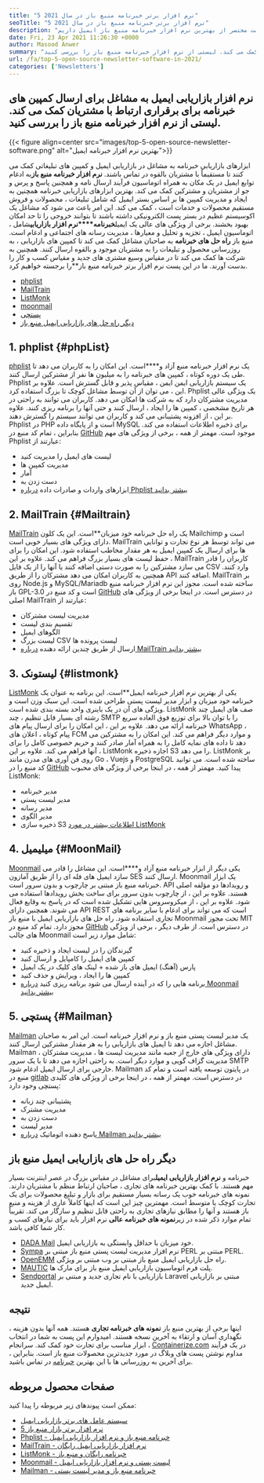 ```yaml
---
title: "5 نرم افزار برتر خبرنامه منبع باز در سال 2021" 
seoTitle: "5 نرم افزار برتر خبرنامه منبع باز در سال 2021" 
description: "انتخاب ابزار مناسب برای رشد تجارت بسیار مهم است. ما یک لیست مختصر از بهترین نرم افزار خبرنامه منبع باز ایمیل داریم." 
date: Fri, 23 Apr 2021 11:26:30 +0000
author: Masood Anwer
summary: "نرم افزار بازاریابی ایمیل به مشاغل برای ارسال کمپین های خبرنامه برای برقراری ارتباط با مشتریان کمک می کند. لیستی از نرم افزار خبرنامه منبع باز را بررسی کنید." 
url: /fa/top-5-open-source-newsletter-software-in-2021/
categories: ['Newsletters']
---
```


## نرم افزار بازاریابی ایمیل به مشاغل برای ارسال کمپین های خبرنامه برای برقراری ارتباط با مشتریان کمک می کند. لیستی از نرم افزار خبرنامه منبع باز را بررسی کنید.

{{< figure align=center src="images/top-5-open-source-newsletter-software.png" alt="بهترین نرم افزار خبرنامه ایمیل">}}

ابزارهای بازاریابی خبرنامه به مشاغل در بازاریابی ایمیل و کمپین های تبلیغاتی کمک می کنند تا مستقیماً با مشتریان بالقوه در تماس باشند. **نرم افزار خبرنامه منبع باز**به ادغام توابع ایمیل در یک مکان به همراه اتوماسیون فرآیند ارسال نامه و همچنین پاسخ و پرس و جو از مشتریان و مشترکین کمک می کند. بهترین ابزارهای بازاریابی خبرنامه همچنین به ایجاد و مدیریت کمپین ها بر اساس بستر ایمیل که شامل تبلیغات ، محصولات و فروش مستقیم محصولات و خدمات است ، کمک می کند. این امر باعث می شود که مشاغل یک اکوسیستم عظیم در بستر پست الکترونیکی داشته باشند تا بتوانند خروجی را تا حد امکان بهبود بخشند. برخی از ویژگی های عالی یک ایمیل**خبرنامه****نرم افزار بازاریابی**شامل ، اتوماسیون ایمیل ، تجزیه و تحلیل و معیارها ، مدیریت رسانه های اجتماعی و ادغام است.
منبع باز **راه حل های خبرنامه** به صاحبان مشاغل کمک می کند تا کمپین های بازاریابی ، به روزرسانی محصول و تبلیغات را به مشتریان موجود و بالقوه ارسال کنند. همچنین به شرکت ها کمک می کند تا در مقیاس وسیع مشتری های جدید و مقیاس کسب و کار را بدست آورند. ما در این پست نرم افزار برتر خبرنامه منبع باز**را برجسته خواهیم کرد.
  * [phplist][1]
  * [MailTrain][2]
  * [ListMonk][3]
  * [moonmail][4]
  * [پستچی][5]
  * [دیگر راه حل های بازاریابی ایمیل منبع باز][6]

## 1. phplist {#phpList}

[phplist][7] یک نرم افزار خبرنامه منبع آزاد و****است. این امکان را به کاربران می دهد تا طی یک دوره کوتاه ، کمپین های خبرنامه را به میلیون ها نفر از مشترکین ارسال کنند. Phplist یک سیستم بازاریابی ایمن ایمن ، مقیاس پذیر و قابل گسترش است. علاوه بر این ، می توان از آن توسط مشاغل کوچک تا بزرگ استفاده کرد. Phplist یک ویژگی عالی مدیریت مشترکان دارد که به شرکت ها امکان می دهد. کاربران می توانند به راحتی در هر تاریخ مشخصی ، کمپین ها را ایجاد ، ارسال کنند و حتی آنها را برنامه ریزی کنند. علاوه بر این ، از افزونه پشتیبانی می کند و کاربران می توانند سیستم را گسترش دهند. Phplist در PHP است و از پایگاه داده MySQL برای ذخیره اطلاعات استفاده می کند. بنابراین ، تمام کد منبع در [GitHub][8] موجود است.
مهمتر از همه ، برخی از ویژگی های مهم Phplist عبارتند از:
  * لیست های ایمیل را مدیریت کنید
  * مدیریت کمپین ها
  * آمار
  * دست زدن به
  * ابزارهای واردات و صادرات داده
[درباره Phplist بیشتر بدانید][7]

## 2. MailTrain {#Mailtrain}

[MailTrain][9] یک راه حل خبرنامه خود میزبان**است. این یک کلون Mailchimp است و دارای ویژگی های بسیار خوبی است. MailTrain می تواند توسط هر نوع تجارت و توانایی ها برای ارسال یک کمپین ایمیل به هر مقدار مخاطب استفاده شود. این امکان را برای حفظ لیست های بسیار بزرگ فراهم می کند. علاوه بر این ، MailTrain کاربران را قادر می سازد مشترکین را به صورت دستی اضافه کنند یا آنها را از یک فایل CSV وارد کنند. همچنین به کاربران امکان می دهد مشترکان را از طریق API اضافه کنند. MailTrain بر روی Node.js و MySQL/Mariadb ساخته شده است. مجوز این نرم افزار خبرنامه منبع باز GPL-3.0 است و کد منبع در [GitHub][10] در دسترس است.
در اینجا برخی از ویژگی های اصلی MailTrain عبارتند از:
  * مدیریت لیست مشترکان
  * تقسیم بندی لیست
  * الگوهای ایمیل
  * لیست بزرگ CSV لیست پرونده ها
  * ارسال از طریق چندین ارائه دهنده
[درباره MailTrain بیشتر بدانید][9]

## 3. لیستونک {#listmonk}

[ListMonk][11] یکی از بهترین نرم افزار خبرنامه ایمیل**است. این برنامه به عنوان یک خبرنامه خود میزبان و ابزار مدیر لیست پستی طراحی شده است. این سبک وزن است و ویژگی های آن در یک باینری واحد بسته بندی شده است. ListMonk صف های ایمیل چند رشته ای بسیار قابل تنظیم ، چند SMTP را با توان بالا برای توزیع فوق العاده سریع خبرنامه ارائه می دهد. علاوه بر این ، این امکان را برای ارسال پیام های WhatsApp ، پیام کوتاه ، اعلان های FCM و موارد دیگر فراهم می کند. این امکان را به مشترکین می دهد تا داده های نمایه کامل را به همراه آمار صادر کنند و حریم خصوصی کامل را برای آنها فراهم می کند. علاوه بر این ، ListMonk اجازه ذخیره S3 را می دهد. ListMonk بر روی فن آوری های مدرن مانند Go ، Vuejs و PostgreSQL ساخته شده است. می توانید کد منبع را در [GitHub][12] پیدا کنید.
مهمتر از همه ، در اینجا برخی از ویژگی های محبوب ListMonk:
  * مدیر خبرنامه
  * مدیر لیست پستی
  * مدیر رسانه
  * مدیر الگوی
  * ذخیره سازی S3
[اطلاعات بیشتر در مورد ListMonk][11]

## 4. میلیمیل {#MoonMail}

[Moonmail][13] یکی دیگر از ابزار خبرنامه منبع آزاد و****است. این مشاغل را قادر می سازد ایمیل های فله ای را از طریق آمازون SES ارسال کنند. Moonmail یک ابزار خبرنامه منبع باز مبتنی بر چارچوب و بدون سرور است. API و رویدادها دو مؤلفه اصلی هستند. علاوه بر این ، از چارچوب بدون سرور برای ساخت بخش رویدادها استفاده می شود. علاوه بر این ، از میکروسروس هایی تشکیل شده است که در پاسخ به وقایع فعال می شوند. همچنین دارای API REST است که می تواند برای ادغام با سایر برنامه های تجاری استفاده شود. راه حل های بازاریابی ایمیل با منبع باز Moonmail تحت مجوز MIT مجوز دارد. تمام کد منبع در [GitHub][14] در دسترس است.
از طرف دیگر ، برخی از ویژگی های جالب Moonmail شامل موارد زیر است:
  * گیرندگان را در لیست ایجاد و ذخیره کنید
  * کمپین های ایمیل را کامپایل و ارسال کنید
  * پارس (آهنگ) ایمیل های باز شده + لینک های کلیک در یک ایمیل
  * کمپین ها را ایجاد ، ویرایش و حذف کنید
  * برنامه هایی را که در آینده ارسال می شود برنامه ریزی کنید
[درباره Moonmail بیشتر بدانید][13]

## 5. پستچی {#Mailman}

[Mailman][15] یک مدیر لیست پستی منبع باز و نرم افزار خبرنامه است. این امر به صاحبان مشاغل اجازه می دهد تا ایمیل های بازاریابی را به هر مقدار مشترکین ارسال کنند. Mailman دارای ویژگی های خارج از جعبه مانند مدیریت لیست ها ، مدیریت مشترکان ، مدیریت گزاف گویی و موارد دیگر است. به راحتی اجازه می دهد تا با یک سرور SMTP خارجی برای ارسال ایمیل ادغام شود. Mailman در پایتون توسعه یافته است و تمام کد منبع در [gitlab][16] در دسترس است.
مهمتر از همه ، در اینجا برخی از ویژگی های کلیدی پستچی وجود دارد:
  * پشتیبانی چند زبانه
  * مدیریت مشترک
  * دست زدن به
  * مدیر لیست
  * پاسخ دهنده اتوماتیک
[درباره Mailman بیشتر بدانید][15]

## دیگر راه حل های بازاریابی ایمیل منبع باز
خبرنامه و **نرم افزار بازاریابی ایمیل**برای مشاغل در مقیاس بزرگ در عصر اینترنت بسیار مهم هستند. با کمک بهترین خبرنامه های تجاری ، صاحبان ارتباط منظم با مشتریان دارند. نمونه های خبرنامه خوب یک رسانه بسیار مستقیم برای بازار و تبلیغ محصولات برای یک تجارت کوچک یا متوسط ​​است. مهمترین چیز این است که اینها کاملاً عاری از هزینه و منبع باز هستند و آنها را مطابق نیازهای تجاری به راحتی قابل تنظیم و سازگار می کند. تقریباً تمام موارد ذکر شده در زیر**نمونه های خبرنامه عالی** نرم افزار باید برای نیازهای کسب و کار شما کافی باشد.
  * [DADA Mail][17] خود میزبان با حداقل وابستگی به بازاریابی ایمیل.
  * [Sympa][18] نرم افزار مدیریت لیست پستی منبع باز مبتنی بر PERL مبتنی بر PERL.
  * [OpenEMM][19] راه حل بازاریابی ایمیل منبع باز مبتنی بر وب مبتنی بر ویژگی.
  * [MAUTIC][20] پلت فرم اتوماسیون بازاریابی ایمیل منبع باز برای مارک ها.
  * [Sendportal][21] بازاریابی با نام تجاری جدید و مبتنی بر Laravel مبتنی بر بازاریابی ایمیل جدید.

## نتیجه
اینها برخی از بهترین منبع باز **نمونه های خبرنامه تجاری** هستند. همه آنها بدون هزینه ، نگهداری آسان و ارتقاء به آخرین نسخه هستند. امیدوارم این پست به شما در انتخاب ابزار مناسب برای تجارت خود کمک کند.
سرانجام ، [Containerize.com][22] در یک فرآیند مداوم نوشتن پست های وبلاگ در مورد جدیدترین محصولات منبع باز است. بنابراین ، برای آخرین به روزرسانی ها با این بهترین [خبرنامه][23] در تماس باشید.

## صفحات محصول مربوطه
ممکن است پیوندهای زیر مربوطه را پیدا کنید:
  * [سیستم عامل های برتر بازاریابی ایمیل][24]
  * [5 نرم افزار برتر بازار منبع باز][25]
  * [Phplist - خبرنامه منبع باز و نرم افزار بازاریابی ایمیل][7]
  * [MailTrain - نرم افزار بازاریابی ایمیل رایگان][9]
  * [ListMonk - خبرنامه رایگان و منبع باز][11]
  * [Moonmail - لیست پستی و نرم افزار بازاریابی ایمیل][13]
  * [Mailman - خبرنامه منبع باز و مدیر لیست پستی][15]



[1]: #phpList
[2]: #Mailtrain
[3]: #listmonk
[4]: #MoonMail
[5]: #Mailman
[6]: #OtherOpen-sourceEmailMarketingSolutions
[7]: https://products.containerize.com/newsletter/phplist
[8]: https://github.com/phpList/phplist3
[9]: https://products.containerize.com/newsletter/mailtrain
[10]: https://github.com/Mailtrain-org/mailtrain
[11]: https://products.containerize.com/newsletter/listmonk
[12]: https://github.com/knadh/listmonk
[13]: https://products.containerize.com/newsletter/moonmail
[14]: https://github.com/MoonMail/MoonMail
[15]: https://products.containerize.com/newsletter/mailman
[16]: https://gitlab.com/mailman
[17]: https://dadamailproject.com/
[18]: https://www.sympa.org/
[19]: https://www.agnitas.de/en/e-marketing_manager/email-marketing-software-variants/openemm/
[20]: https://www.mautic.org/
[21]: https://laravel-news.com/sendportal-open-source-email-marketing-software
[22]: https://containerize.com
[23]: https://blog.containerize.com/category/newsletter/
[24]: https://products.containerize.com/newsletter
[25]: https://blog.containerize.com/marketplace/top-5-open-source-marketplace-software-in-2021/

